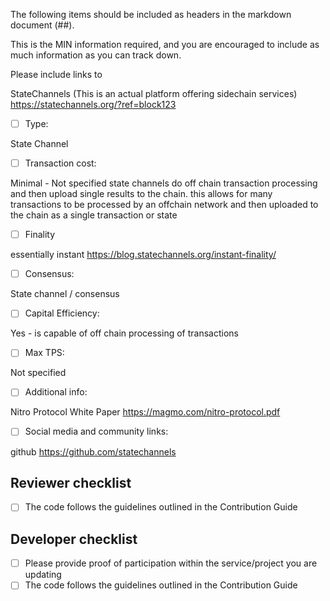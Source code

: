 The following items should be included as headers in the markdown document (##).

This is the MIN information required, and you are encouraged to include as much information as you can track down.

Please include links to

StateChannels     (This is an actual platform offering sidechain services)
https://statechannels.org/?ref=block123

- [ ] Type:
<!-- What type of chain is this? (e.g.: EVM) -->
State Channel

- [ ] Transaction cost:
<!-- Give an average transaction cost gas-wise, for example saying how many transactions you can make with $0.01 or gas prices -->
Minimal - Not specified
state channels do off chain transaction processing and then upload single results to the chain.  this allows for many transactions to be processed by an offchain 
network and then uploaded to the chain as a single transaction or state

- [ ] Finality
<!-- How much time does it take to achieve finality in this chain? -->
essentially instant  https://blog.statechannels.org/instant-finality/

- [ ] Consensus:
<!-- what type of consensus mechanism is used? Such as Proof of Stake, Delegated Proof of Stake, etc. -->
State channel / consensus

- [ ] Capital Efficiency:
<!-- Is this chain capital efficient? (YES/NO) [link to explanation?] -->
Yes - is capable of off chain processing of transactions

- [ ] Max TPS:
<!-- Maximum  number of Transactions per second on this network -->
Not specified

- [ ] Additional info:
<!-- links to docs -->
Nitro Protocol White Paper   https://magmo.com/nitro-protocol.pdf

- [ ] Social media and community links:
<!-- links to reddit, discord, etc. -->
github https://github.com/statechannels

## Reviewer checklist

- [ ] The code follows the guidelines outlined in the Contribution Guide

## Developer checklist

- [ ] Please provide proof of participation within the service/project you are updating
- [ ] The code follows the guidelines outlined in the Contribution Guide
